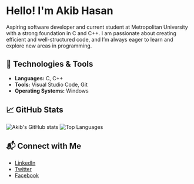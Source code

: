 #  Hello! I'm Akib Hasan

Aspiring software developer and current student at Metropolitan University with a strong foundation in C and C++. I am passionate about creating efficient and well-structured code, and I’m always eager to learn and explore new areas in programming.

## 💼 Technologies & Tools

- **Languages:** C, C++
- **Tools:** Visual Studio Code, Git
- **Operating Systems:** Windows

## 📈 GitHub Stats

![Akib's GitHub stats](https://github-readme-stats.vercel.app/api?username=ak1bhasan&show_icons=true&theme=graywhite&hide_title=true)
![Top Languages](https://github-readme-stats.vercel.app/api/top-langs/?username=ak1bhasan&layout=compact&theme=graywhite)

## 📬 Connect with Me

- [LinkedIn](https://www.linkedin.com/in/ak1bhasan/)
- [Twitter](https://x.com/____akibbb)
- [Facebook](https://www.facebook.com/akib.hasan.148553)
